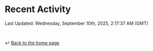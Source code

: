 # Recent Activity

<!--RECENT_ACTIVITY:start-->
<!--RECENT_ACTIVITY:end-->

<!--RECENT_ACTIVITY:last_update-->
Last Updated: Wednesday, September 10th, 2025, 2:17:37 AM (GMT)
<!--RECENT_ACTIVITY:last_update_end-->

<br>

↩️ [Back to the home page](/README.md)
